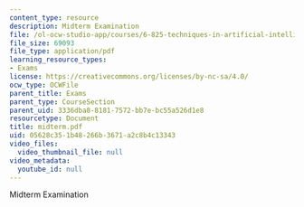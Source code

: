 ```yaml
---
content_type: resource
description: Midterm Examination
file: /ol-ocw-studio-app/courses/6-825-techniques-in-artificial-intelligence-sma-5504-fall-2002/05628c351b48266b3671a2c8b4c13343_midterm.pdf
file_size: 69093
file_type: application/pdf
learning_resource_types:
- Exams
license: https://creativecommons.org/licenses/by-nc-sa/4.0/
ocw_type: OCWFile
parent_title: Exams
parent_type: CourseSection
parent_uid: 3336dba8-8181-7572-bb7e-bc55a526d1e8
resourcetype: Document
title: midterm.pdf
uid: 05628c35-1b48-266b-3671-a2c8b4c13343
video_files:
  video_thumbnail_file: null
video_metadata:
  youtube_id: null
---
```

Midterm Examination